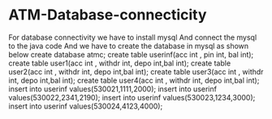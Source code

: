 # ATM-Database-connecticity
For database connectivity we have to install mysql
And connect the mysql to the java code
And we have to create the database in mysql as shown below
create database atmc;
create table userinf(acc int , pin int, bal int);
create table user1(acc int , withdr int, depo int,bal int);
create table user2(acc int , withdr int, depo int,bal int);
create table user3(acc int , withdr int, depo int,bal int);
create table user4(acc int , withdr int, depo int,bal int);
insert into userinf values(530021,1111,2000);
insert into userinf values(530022,2341,2190);
insert into userinf values(530023,1234,3000);
insert into userinf values(530024,4123,4000);
